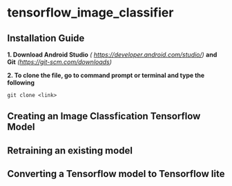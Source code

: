 # tensorflow_image_classifier

## Installation Guide

**1. Download Android Studio** *( https://developer.android.com/studio/)*   **and Git**  *(https://git-scm.com/downloads)* <br/>

**2. To clone the file, go to command prompt or terminal and type the following**
```
git clone <link>
```

## Creating an Image Classfication Tensorflow Model



## Retraining an existing model



## Converting a Tensorflow model to Tensorflow lite


